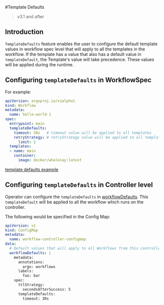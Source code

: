 #Template Defaults
> v3.1 and after

## Introduction

`TemplateDefaults` feature enables the user to configure the default template values in workflow spec level that will apply to all the templates in the workflow. If the template has a value that also has a default value in `templateDefault`, the Template's value will take precedence. These values will be applied during the runtime.

## Configuring `templateDefaults` in WorkflowSpec

For example:
```yaml
apiVersion: argoproj.io/v1alpha1
kind: Workflow
metadata:
  name: hello-world-1
spec:
  entrypoint: main
  templateDefaults:
    timeout: 30s   # timeout value will be applied to all templates
    retryStrategy: # retryStrategy value will be applied to all templates
      limit: 2
  templates:
  - name: main
    container:
      image: docker/whalesay:latest
```
[template defaults example](examples/template_defaults.yaml)

## Configuring `templateDefaults` in Controller level
Operator can configure the `templateDefaults` in [workflowDefaults](default-workflow-specs.md). This `templateDefault` will be applied to all the workflow which runs on the controller.

The following would be specified in the Config Map:

```yaml
apiVersion: v1
kind: ConfigMap
metadata:
  name: workflow-controller-configmap
data:
  # Default values that will apply to all Workflows from this controller, unless overridden on the Workflow-level
  workflowDefaults: |
    metadata:
      annotations:
        argo: workflows
      labels:
        foo: bar
    spec:
      ttlStrategy:
        secondsAfterSuccess: 5
      templateDefaults:
        timeout: 30s 
```